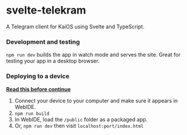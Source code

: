 # svelte-telekram

A Telegram client for KaiOS using Svelte and TypeScript.

### Development and testing

`npm run dev` builds the app in watch mode and serves the site. Great for testing your app in a desktop browser.

### Deploying to a device

[**Read this before continue**](https://github.com/arma7x/svelte-telekram/issues/2)

1. Connect your device to your computer and make sure it appears in WebIDE.
2. `npm run build`
3. In WebIDE, load the `/public` folder as a packaged app.
4. Or, `npm run dev` then visit `localhost:port/index.html`
